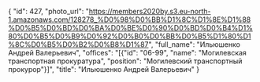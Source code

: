 {
    "id": 427,
    "photo_url": "https://members2020by.s3.eu-north-1.amazonaws.com/128278_%D0%98%D0%BB%D1%8C%D1%8E%D1%88%D0%B5%D0%BD%D0%BA%D0%BE%D0%90%D0%BD%D0%B4%D1%80%D0%B5%D0%B9%D0%92%D0%B0%D0%BB%D0%B5%D1%80%D1%8C%D0%B5%D0%B2%D0%B8%D1%87",
    "full_name": "Ильюшенко Андрей Валерьевич",
    "offices": "[{\"id\": \"06-99\", \"name\": \"Могилевская транспортная прокуратура\", \"position\": \"Могилевский транспортный прокурор\"}]",
    "title": "Ильюшенко Андрей Валерьевич"
}